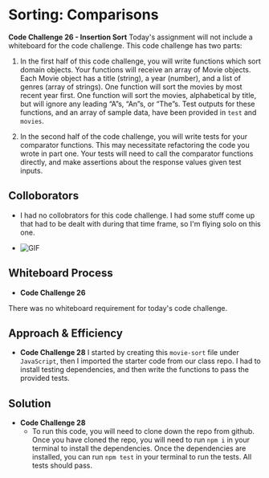 # Sorting: Comparisons
<!-- Short summary or background information -->

**Code Challenge 26 - Insertion Sort**
Today's assignment will not include a whiteboard for the code challenge. This code challenge has two parts:

1. In the first half of this code challenge, you will write functions which sort domain objects. Your functions will receive an array of Movie objects. Each Movie object has a title (string), a year (number), and a list of genres (array of strings). One function will sort the movies by most recent year first. One function will sort the movies, alphabetical by title, but will ignore any leading “A”s, “An”s, or “The”s. Test outputs for these functions, and an array of sample data, have been provided in `test` and `movies`.

2. In the second half of the code challenge, you will write tests for your comparator functions. This may necessitate refactoring the code you wrote in part one. Your tests will need to call the comparator functions directly, and make assertions about the response values given test inputs.

## Colloborators

- I had no collobrators for this code challenge. I had some stuff come up that had to be dealt with during that time frame, so I'm flying solo on this one.

- ![GIF](https://media.giphy.com/media/3EuAsjZDUJefK/giphy.gif)

## Whiteboard Process
<!-- Embedded whiteboard image -->
- **Code Challenge 26**

There was no whiteboard requirement for today's code challenge.

## Approach & Efficiency
<!-- What approach did you take? Why? What is the Big O space/time for this approach? -->
- **Code Challenge 28**
I started by creating this `movie-sort` file under `JavaScript`, then I imported the starter code from our class repo. I had to install testing dependencies, and then write the functions to pass the provided tests.

## Solution
<!-- Show how to run your code, and examples of it in action -->

- **Code Challenge 28**
  - To run this code, you will need to clone down the repo from github. Once you have cloned the repo, you will need to run `npm i` in your terminal to install the dependencies. Once the dependencies are installed, you can run `npm test` in your terminal to run the tests. All tests should pass.
